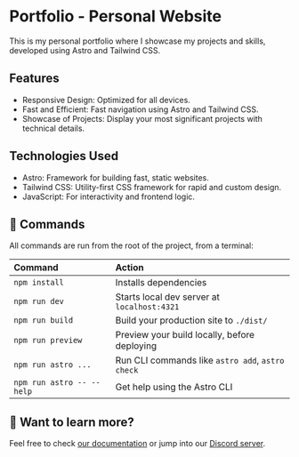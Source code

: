 # Portfolio - Personal Website
This is my personal portfolio where I showcase my projects and skills, developed using Astro and Tailwind CSS.

## Features
- Responsive Design: Optimized for all devices.
- Fast and Efficient: Fast navigation using Astro and Tailwind CSS.
- Showcase of Projects: Display your most significant projects with technical details.

## Technologies Used
- Astro: Framework for building fast, static websites.
- Tailwind CSS: Utility-first CSS framework for rapid and custom design.
- JavaScript: For interactivity and frontend logic.

## 🧞 Commands

All commands are run from the root of the project, from a terminal:

| Command                   | Action                                           |
| :------------------------ | :----------------------------------------------- |
| `npm install`             | Installs dependencies                            |
| `npm run dev`             | Starts local dev server at `localhost:4321`      |
| `npm run build`           | Build your production site to `./dist/`          |
| `npm run preview`         | Preview your build locally, before deploying     |
| `npm run astro ...`       | Run CLI commands like `astro add`, `astro check` |
| `npm run astro -- --help` | Get help using the Astro CLI                     |

## 👀 Want to learn more?

Feel free to check [our documentation](https://docs.astro.build) or jump into our [Discord server](https://astro.build/chat).
